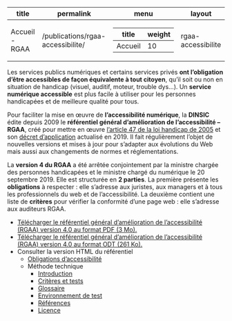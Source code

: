 <!-- Table pour publication sur numerique.gouv.fr : organisation des pages en fonction de la valeur de weight -->

  <div id="readme" class="Box-body readme blob js-code-block-container p-5 p-xl-6 gist-border-0">
    <article class="markdown-body entry-content container-lg" itemprop="text"><table data-table-type="yaml-metadata">
  <thead>
  <tr>
  <th>title</th>
  <th>permalink</th>
  <th>menu</th>
  <th>layout</th>
  </tr>
  </thead>
  <tbody>
  <tr>
  <td><div>Accueil - RGAA</div></td>
  <td><div>/publications/rgaa-accessibilite/</div></td>
  <td><div><table>
  <thead>
  <tr>
  <th>title</th>
  <th>weight</th>
  </tr>
  </thead>
  <tbody>
  <tr>
  <td><div>Accueil</div></td>
  <td><div>10</div></td>
  </tr>
  </tbody>
</table>
</div></td>
  <td><div>rgaa-accessibilite</div></td>
  </tr>
  </tbody>
</table>

<!-- début du texte pour page RGAA -->

<p>Les services publics numériques et certains services privés <strong>ont l’obligation d’être accessibles de façon équivalente à tout citoyen</strong>, qu’il soit ou non en situation de handicap (visuel, auditif, moteur, trouble dys…). Un <strong>service numérique accessible</strong> est plus facile à utiliser pour les personnes handicapées et de meilleure qualité pour tous.</p>
<p>Pour faciliter la mise en œuvre de <strong>l’accessibilité numérique</strong>, la <strong>DINSIC</strong> édite depuis 2009 le <strong>référentiel général d’amélioration de l’accessibilité – RGAA</strong>, créé pour mettre en œuvre <a href="https://www.legifrance.gouv.fr/affichTexteArticle.do?idArticle=LEGIARTI000037388867&amp;cidTexte=LEGITEXT000006051257" rel="nofollow">l’article 47 de la loi handicap de 2005</a> et son <a href="https://www.legifrance.gouv.fr/affichTexte.do?cidTexte=JORFTEXT000038811937" rel="nofollow">décret d’application</a> actualisé en 2019. Il fait régulièrement l’objet de nouvelles versions et mises à jour pour s’adapter aux évolutions du Web mais aussi aux changements de normes et réglementations.</p>
<p>La <strong>version 4 du RGAA</strong> a été arrêtée conjointement par la ministre chargée des personnes handicapées et le ministre chargé du numérique le 20 septembre 2019. Elle est structurée en <strong>2 parties</strong>. La première présente les <strong>obligations</strong> à respecter : elle s’adresse aux juristes, aux managers et à tous les professionnels du web et de l’accessibilité. La deuxième contient une liste de <strong>critères</strong> pour vérifier la conformité d’une page web : elle s’adresse aux auditeurs RGAA.</p>
<ul>
<li><a href="https://github.com/DISIC/RGAA/blob/master/v4.0/Documents/RGAA-v4.0.pdf" rel="nofollow">Télécharger le référentiel général d’amélioration de l’accessibilité (RGAA) version 4.0 au format PDF (3 Mo).</a></li>
<li><a href="https://github.com/DISIC/RGAA/blob/master/v4.0/Documents/RGAA-v4.0.odt" rel="nofollow">Télécharger le référentiel général d’amélioration de l’accessibilité (RGAA) version 4.0 au format ODT (261 Ko).</a></li>
<li>Consulter la version HTML du référentiel
<ul>
 <!-- Pour publication sur numerique.gouv.fr : Mettre à jour href sur paths de numerique.gouv.fr -->
<li><a href="obligations.md">Obligations d’accessibilité</a></li>
<li>Méthode technique
<ul>
<li><a href="obligations.md">Introduction</a></li>
<li><a href="https://github.com/DISIC/RGAA/blob/master/v4.0/criteres.html">Critères et tests</a></li>
<li><a href="">Glossaire</a></li>
<li><a href="">Environnement de test</a></li>
<li><a href="">Références</a></li>
<li><a href="">Licence</a></li>
</ul>
</li>
</ul>
</li>
</ul>
</article>
  </div>
